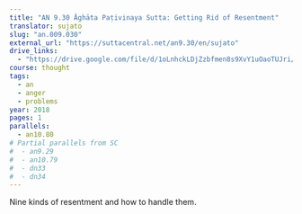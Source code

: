 ```yaml
---
title: "AN 9.30 Āghāta Paṭivinaya Sutta: Getting Rid of Resentment"
translator: sujato
slug: "an.009.030"
external_url: "https://suttacentral.net/an9.30/en/sujato"
drive_links:
  - "https://drive.google.com/file/d/1oLnhckLDjZzbfmen8s9XvY1uOaoTUJri/view?usp=drivesdk"
course: thought
tags:
  - an
  - anger
  - problems
year: 2018
pages: 1
parallels:
  - an10.80
# Partial parallels from SC
#  - an9.29
#  - an10.79
#  - dn33
#  - dn34
---
```


Nine kinds of resentment and how to handle them.
